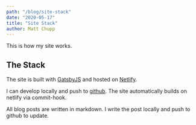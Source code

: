 ```yaml
---
path: "/blog/site-stack"
date: "2020-05-17"
title: "Site Stack"
author: Matt Chupp
---
```


This is how my site works.

## The Stack

The site is built with [GatsbyJS](http://gatsbyjs.org) and hosted on
[Netlify](http://netlify.com).

I can develop locally and push to
[github](https://github.com/mattchupp/mattchupp). The site automatically builds
on netlify via commit-hook.

All blog posts are written in markdown. I write the post locally and push to github to update.
